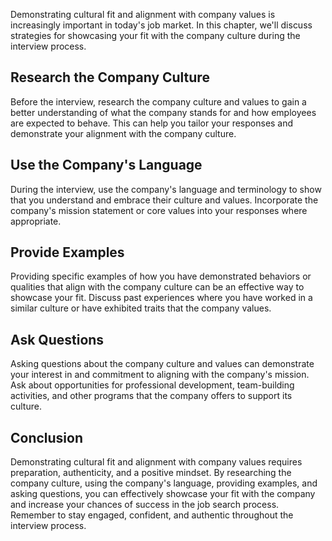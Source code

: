
Demonstrating cultural fit and alignment with company values is increasingly important in today's job market. In this chapter, we'll discuss strategies for showcasing your fit with the company culture during the interview process.

Research the Company Culture
----------------------------

Before the interview, research the company culture and values to gain a better understanding of what the company stands for and how employees are expected to behave. This can help you tailor your responses and demonstrate your alignment with the company culture.

Use the Company's Language
--------------------------

During the interview, use the company's language and terminology to show that you understand and embrace their culture and values. Incorporate the company's mission statement or core values into your responses where appropriate.

Provide Examples
----------------

Providing specific examples of how you have demonstrated behaviors or qualities that align with the company culture can be an effective way to showcase your fit. Discuss past experiences where you have worked in a similar culture or have exhibited traits that the company values.

Ask Questions
-------------

Asking questions about the company culture and values can demonstrate your interest in and commitment to aligning with the company's mission. Ask about opportunities for professional development, team-building activities, and other programs that the company offers to support its culture.

Conclusion
----------

Demonstrating cultural fit and alignment with company values requires preparation, authenticity, and a positive mindset. By researching the company culture, using the company's language, providing examples, and asking questions, you can effectively showcase your fit with the company and increase your chances of success in the job search process. Remember to stay engaged, confident, and authentic throughout the interview process.
